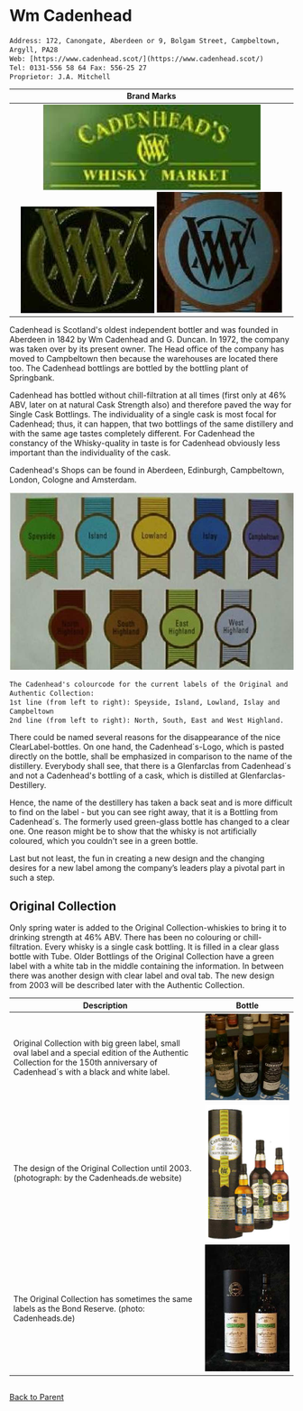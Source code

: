 # Wm Cadenhead

    Address: 172, Canongate, Aberdeen or 9, Bolgam Street, Campbeltown, Argyll, PA28 
    Web: [https://www.cadenhead.scot/](https://www.cadenhead.scot/)
    Tel: 0131-556 58 64 Fax: 556-25 27
    Proprietor: J.A. Mitchell 

|Brand Marks|
|:---------:|
|![logo 1](../img/ib/cadenhead/logo1.jpg)  ![logo 2](../img/ib/cadenhead/logo2.jpg) ![logo 3](../img/ib/cadenhead/logo3.jpg)|

Cadenhead is Scotland's oldest independent bottler and was founded in Aberdeen in 1842 by Wm Cadenhead and G. Duncan. In 1972, the company was taken over by its present owner. The Head office of the company has moved to Campbeltown then because the warehouses are located there too. The Cadenhead bottlings are bottled by the bottling plant of Springbank.

Cadenhead has bottled without chill-filtration at all times (first only at 46% ABV, later on at natural Cask Strength also) and therefore paved the way for Single Cask Bottlings. The individuality of a single cask is most focal for Cadenhead; thus, it can happen, that two bottlings of the same distillery and with the same age tastes completely different. For Cadenhead the constancy of the Whisky-quality in taste is for Cadenhead obviously less important than the individuality of the cask.

Cadenhead's Shops can be found in Aberdeen, Edinburgh, Campbeltown, London, Cologne and Amsterdam.

![Cadenhead's Colour Code](../img/ib/cadenhead/colourcode.jpg)

    The Cadenhead's colourcode for the current labels of the Original and Authentic Collection:
    1st line (from left to right): Speyside, Island, Lowland, Islay and Campbeltown
    2nd line (from left to right): North, South, East and West Highland.

There could be named several reasons for the disappearance of the nice ClearLabel-bottles. On one hand, the Cadenhead´s-Logo, which is pasted directly on the bottle, shall be emphasized in comparison to the name of the distillery. Everybody shall see, that there is a Glenfarclas from Cadenhead´s and not a Cadenhead's bottling of a cask, which is distilled at Glenfarclas-Destillery.

Hence, the name of the destillery has taken a back seat and is more difficult to find on the label - but you can see right away, that it is a Bottling from Cadenhead´s. The formerly used green-glass bottle has changed to a clear one. One reason might be to show that the whisky is not artificially coloured, which you couldn't see in a green bottle.

Last but not least, the fun in creating a new design and the changing desires for a new label among the company’s leaders play a pivotal part in such a step. 

## Original Collection

Only spring water is added to the Original Collection-whiskies to bring it to drinking strength at 46% ABV. There has been no colouring or chill-filtration. Every whisky is a single cask bottling. It is filled in a clear glass bottle with Tube. Older Bottlings of the Original Collection have a green label with a white tab in the middle containing the information. In between there was another design with clear label and oval tab. The new design from 2003 will be described later with the Authentic Collection.

|Description|Bottle|
|-----------|------|
|Original Collection with big green label, small oval label and a special edition of the Authentic Collection for the 150th anniversary of Cadenhead´s with a black and white label.|![Post-2003 Original Collection](../img/ib/cadenhead/original-collection-post-2003.jpg)|
|The design of the Original Collection until 2003. (photograph: by the Cadenheads.de website)|![Pre-2003 Original Collection](../img/ib/cadenhead/original-collection-pre-2003.jpg)|
|The Original Collection has sometimes the same labels as the Bond Reserve. (photo: Cadenheads.de)|![Bond Style Original Collection](../img/ib/cadenhead/original-collection-bond.jpg)|
## 

[Back to Parent](IndependentBottlers.md)